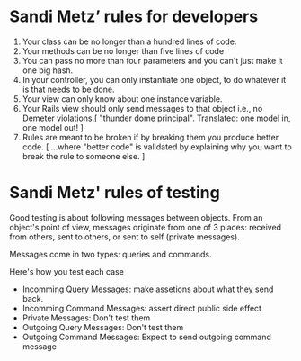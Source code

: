 Sandi Metz’ rules for developers
======

1. Your class can be no longer than a hundred lines of code.
2. Your methods can be no longer than five lines of code
3. You can pass no more than four parameters and you can't just make it one big hash.
4. In your controller, you can only instantiate one object, to do whatever it is that needs to be done.
5. Your view can only know about one instance variable.
6. Your Rails view should only send messages to that object i.e., no Demeter violations.[  "thunder dome principal". Translated: one model in, one model out! ]
7. Rules are meant to be broken if by breaking them you produce better code. [ ...where "better code" is validated by explaining why you want to break the rule to someone else. ]

Sandi Metz' rules of testing
======

Good testing is about following messages between objects. From an object's point of view, messages originate from one of 3 places: received from others, sent to others, or sent to self (private messages).

Messages come in two types: queries and commands. 

Here's how you test each case

* Incomming Query Messages: make assetions about what they send back.
* Incomming Command Messages: assert direct public side effect
* Private Messages: Don't test them
* Outgoing Query Messages: Don't test them
* Outgoing Command Messages: Expect to send outgoing command message
